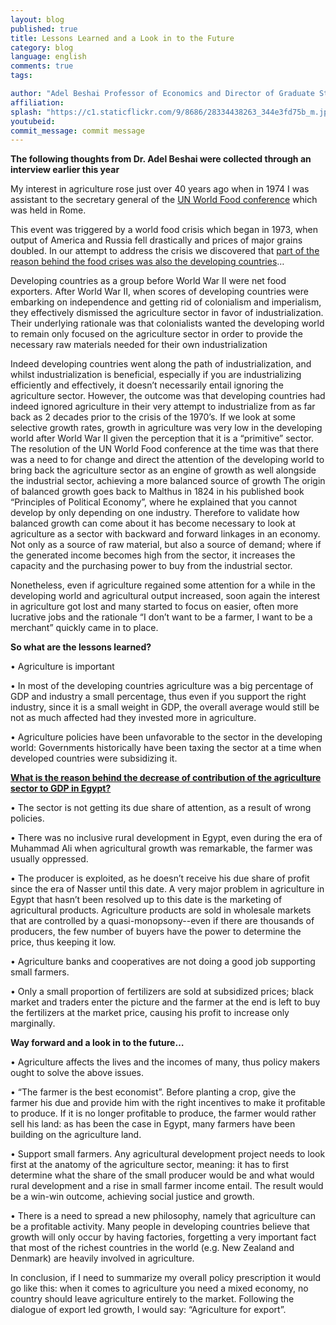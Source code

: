 ```yaml
---
layout: blog
published: true
title: Lessons Learned and a Look in to the Future
category: blog
language: english
comments: true
tags: 

author: "Adel Beshai Professor of Economics and Director of Graduate Studies at the American University in Cairo (AUC)"
affiliation: 
splash: "https://c1.staticflickr.com/9/8686/28334438263_344e3fd75b_m.jpg"
youtubeid: 
commit_message: commit message
---
```

**The following thoughts from Dr. Adel Beshai were collected through an interview earlier this year**  

My interest in agriculture rose just over 40 years ago when in 1974 I was assistant to the secretary general of the [UN World Food conference]( http://www.fao.org/docrep/meeting/007/F5340E/F5340E03.htm#ref13) which was held in Rome.  <!-- more -->

This event was triggered by a world food crisis which began in 1973, when output of America and Russia fell drastically and prices of major grains doubled. In our attempt to address the crisis we discovered that [part of the reason behind the food crises was also the developing countries]( http://www.fao.org/docrep/017/f3350e/f3350e.pdf)…

Developing countries as a group before World War II were net food exporters. After World War II, when scores of developing countries were embarking on independence and getting rid of colonialism and imperialism, they effectively dismissed the agriculture sector in favor of industrialization. Their underlying rationale was that colonialists wanted the developing world to remain only focused on the agriculture sector in order to provide the necessary raw materials needed for their own industrialization 

Indeed developing countries went along the path of industrialization, and whilst industrialization is beneficial, especially if you are industrializing efficiently and effectively, it doesn’t necessarily entail ignoring the agriculture sector.  However, the outcome was that developing countries had indeed ignored agriculture in their very attempt to industrialize from as far back as 2 decades prior to the crisis of the 1970’s.  If we look at some selective growth rates, growth in agriculture was very low in the developing world after World War II given the perception that it is a “primitive” sector. The resolution of the UN World Food conference at the time was that there was a need to for change and direct the attention of the developing world to bring back the agriculture sector as an engine of growth as well alongside the industrial sector, achieving a more balanced source of growth The origin of balanced growth goes back to Malthus in 1824 in his published book “Principles of Political Economy”, where he explained that you cannot develop by only depending on one industry. Therefore to validate how balanced growth can come about it has become necessary to look at agriculture as a sector with backward and forward linkages in an economy. Not only as a source of raw material, but also a source of demand; where if the generated income becomes high from the sector, it increases the capacity and the purchasing power to buy from the industrial sector. 

Nonetheless, even if agriculture regained some attention for a while in the developing world and agricultural output increased, soon again the interest in agriculture got lost and many started to focus on easier, often more lucrative jobs and the rationale “I don’t want to be a farmer, I want to be a merchant” quickly came in to place.


**So what are the lessons learned?**

•	Agriculture is important

•	In most of the developing countries agriculture was a big percentage of GDP and industry a small percentage, thus even if you support the right industry, since it is a small weight in GDP, the overall average would still be not as much affected  had they invested more in agriculture.

•	Agriculture policies have been unfavorable to the sector in the developing world: Governments historically have been taxing the sector at a time when developed countries were subsidizing it.  


**[What is the reason behind the decrease of contribution of the agriculture sector to GDP in Egypt?]( http://ebrary.ifpri.org/cdm/singleitem/collection/p15738coll2/id/130347)**

•	The sector is not getting its due share of attention, as a result of wrong policies.

•	There was no inclusive rural development in Egypt, even during the era of Muhammad Ali when agricultural growth was remarkable, the farmer was usually oppressed.

•	The producer is exploited, as he doesn’t receive his due share of profit since the era of Nasser until this date. A very major problem in agriculture in Egypt that hasn’t been resolved up to this date is the marketing of agricultural products. Agriculture products are sold in wholesale markets that are controlled by a quasi-monopsony--even if there are thousands of producers, the few number of buyers have the power to determine the price, thus keeping it low. 

•	Agriculture banks and cooperatives are not doing a good job supporting small farmers.

•	Only a small proportion of fertilizers are sold at subsidized prices; black market and traders enter the picture and the farmer at the end is left to buy the fertilizers at the market price, causing his profit to increase only marginally.


**Way forward and a look in to the future…**

•	Agriculture affects the lives and the incomes of many, thus policy makers ought to solve the above issues.

•	“The farmer is the best economist”. Before planting a crop, give the farmer his due and provide him with the right incentives to make it profitable to produce. If it is no longer profitable to produce, the farmer would rather sell his land: as has been the case in Egypt, many farmers have been building on the agriculture land. 

•	Support small farmers. Any agricultural development project needs to look first at the anatomy of the agriculture sector, meaning: it has to first determine what the share of the small producer would be and what would rural development and a rise in small farmer income entail. The result would be a win-win outcome, achieving social justice and growth.

•	There is a need to spread a new philosophy, namely that agriculture can be a profitable activity. Many people in developing countries believe that growth will only occur by having factories, forgetting a very important fact that most of the richest countries in the world (e.g. New Zealand and Denmark) are heavily involved in agriculture. 



In conclusion, if I need to summarize my overall policy prescription it would go like this: when it comes to agriculture you need a mixed economy, no country should leave agriculture entirely to the market.  Following the dialogue of export led growth, I would say: “Agriculture for export”.